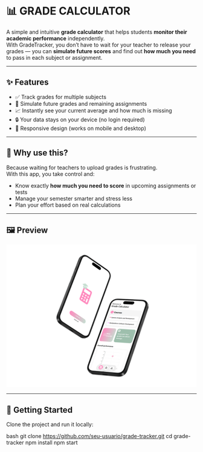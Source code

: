 # 📊 GRADE CALCULATOR

A simple and intuitive **grade calculator** that helps students **monitor their academic performance** independently.  
With GradeTracker, you don’t have to wait for your teacher to release your grades — you can **simulate future scores** and find out **how much you need** to pass in each subject or assignment.

---

## ✨ Features

- ✅ Track grades for multiple subjects
- 🧠 Simulate future grades and remaining assignments
- 📈 Instantly see your current average and how much is missing
- 🔒 Your data stays on your device (no login required)
- 📱 Responsive design (works on mobile and desktop)

---

## 🎯 Why use this?

Because waiting for teachers to upload grades is frustrating.  
With this app, you take control and:

- Know exactly **how much you need to score** in upcoming assignments or tests
- Manage your semester smarter and stress less
- Plan your effort based on real calculations

---

## 🖼️ Preview

![App preview](./iPhone16.png) <!-- ou link do Vercel se quiser -->

---

## 🚀 Getting Started

Clone the project and run it locally:

bash
git clone https://github.com/seu-usuario/grade-tracker.git
cd grade-tracker
npm install
npm start
